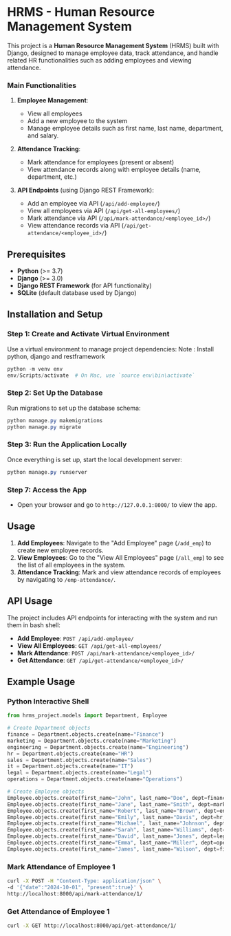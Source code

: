 # HRMS - Human Resource Management System

This project is a **Human Resource Management System** (HRMS) built with Django, designed to manage employee data, track attendance, and handle related HR functionalities such as adding employees and viewing attendance.

### Main Functionalities

1. **Employee Management**: 
   - View all employees
   - Add a new employee to the system
   - Manage employee details such as first name, last name, department, and salary.

2. **Attendance Tracking**:
   - Mark attendance for employees (present or absent)
   - View attendance records along with employee details (name, department, etc.)

3. **API Endpoints** (using Django REST Framework):
   - Add an employee via API (`/api/add-employee/`)
   - View all employees via API (`/api/get-all-employees/`)
   - Mark attendance via API (`/api/mark-attendance/<employee_id>/`)
   - View attendance records via API (`/api/get-attendance/<employee_id>/`)

## Prerequisites

- **Python** (>= 3.7)
- **Django** (>= 3.0)
- **Django REST Framework** (for API functionality)
- **SQLite** (default database used by Django)




## Installation and Setup


### Step 1: Create and Activate Virtual Environment

Use a virtual environment to manage project dependencies:
Note : Install python, django and restframework 

```powershell
python -m venv env
env/Scripts/activate  # On Mac, use `source env\bin\activate`
```

### Step 2: Set Up the Database

Run migrations to set up the database schema:

```powershell
python manage.py makemigrations
python manage.py migrate
```

### Step 3: Run the Application Locally

Once everything is set up, start the local development server:

```powershell
python manage.py runserver
```

### Step 7: Access the App

- Open your browser and go to `http://127.0.0.1:8000/` to view the app.

## Usage

1. **Add Employees**: Navigate to the "Add Employee" page (`/add_emp`) to create new employee records.
2. **View Employees**: Go to the "View All Employees" page (`/all_emp`) to see the list of all employees in the system.
3. **Attendance Tracking**: Mark and view attendance records of employees by navigating to `/emp-attendance/`.

## API Usage

The project includes API endpoints for interacting with the system and run them in bash shell:

- **Add Employee**: `POST /api/add-employee/`
- **View All Employees**: `GET /api/get-all-employees/`
- **Mark Attendance**: `POST /api/mark-attendance/<employee_id>/`
- **Get Attendance**: `GET /api/get-attendance/<employee_id>/`

## Example Usage

### Python Interactive Shell

``` python
from hrms_project.models import Department, Employee 

# Create Department objects
finance = Department.objects.create(name="Finance")
marketing = Department.objects.create(name="Marketing")
engineering = Department.objects.create(name="Engineering")
hr = Department.objects.create(name="HR")
sales = Department.objects.create(name="Sales")
it = Department.objects.create(name="IT")
legal = Department.objects.create(name="Legal")
operations = Department.objects.create(name="Operations")

# Create Employee objects
Employee.objects.create(first_name="John", last_name="Doe", dept=finance, salary=60000)
Employee.objects.create(first_name="Jane", last_name="Smith", dept=marketing, salary=55000)
Employee.objects.create(first_name="Robert", last_name="Brown", dept=engineering, salary=75000)
Employee.objects.create(first_name="Emily", last_name="Davis", dept=hr, salary=50000)
Employee.objects.create(first_name="Michael", last_name="Johnson", dept=sales, salary=65000)
Employee.objects.create(first_name="Sarah", last_name="Williams", dept=it, salary=70000)
Employee.objects.create(first_name="David", last_name="Jones", dept=legal, salary=80000)
Employee.objects.create(first_name="Emma", last_name="Miller", dept=operations, salary=62000)
Employee.objects.create(first_name="James", last_name="Wilson", dept=finance, salary=58000)
```
### Mark Attendance of Employee 1

```bash
curl -X POST -H "Content-Type: application/json" \
-d '{"date":"2024-10-01", "present":true}' \
http://localhost:8000/api/mark-attendance/1/

```
### Get Attendance of Employee 1

```bash
curl -X GET http://localhost:8000/api/get-attendance/1/

```

